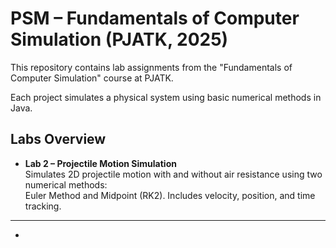 # PSM – Fundamentals of Computer Simulation (PJATK, 2025)

This repository contains lab assignments from the "Fundamentals of Computer Simulation" course at PJATK.

Each project simulates a physical system using basic numerical methods in Java.

## Labs Overview

- **Lab 2 – Projectile Motion Simulation**  
  Simulates 2D projectile motion with and without air resistance using two numerical methods:  
  Euler Method and Midpoint (RK2). Includes velocity, position, and time tracking.

---
-
